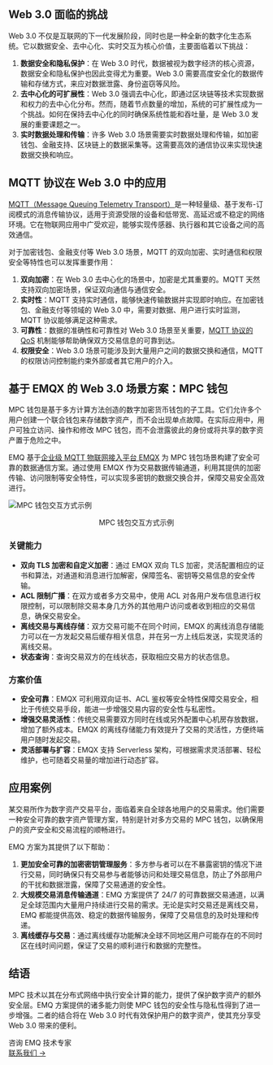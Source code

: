 ## Web 3.0 面临的挑战

Web 3.0 不仅是互联网的下一代发展阶段，同时也是一种全新的数字化生态系统。它以数据安全、去中心化、实时交互为核心价值，主要面临着以下挑战：

1. **数据安全和隐私保护**：在 Web 3.0 时代，数据被视为数字经济的核心资源，数据安全和隐私保护也因此变得尤为重要。Web 3.0 需要高度安全化的数据传输和存储方式，来应对数据泄露、身份盗窃等风险。
2. **去中心化的可扩展性**：Web 3.0 强调去中心化，即通过区块链等技术实现数据和权力的去中心化分布。然而，随着节点数量的增加，系统的可扩展性成为一个挑战。如何在保持去中心化的同时确保系统性能和吞吐量，是 Web 3.0 发展的重要课题之一。
3. **实时数据处理和传输**：许多 Web 3.0 场景需要实时数据处理和传输，如加密钱包、金融支持、区块链上的数据采集等。这需要高效的通信协议来实现快速数据交换和响应。

## MQTT 协议在 Web 3.0 中的应用

[MQTT（Message Queuing Telemetry Transport）](https://www.emqx.com/zh/blog/the-easiest-guide-to-getting-started-with-mqtt)是一种轻量级、基于发布-订阅模式的消息传输协议，适用于资源受限的设备和低带宽、高延迟或不稳定的网络环境。它在物联网应用中广受欢迎，能够实现传感器、执行器和其它设备之间的高效通信。

对于加密钱包、金融支付等 Web 3.0 场景，MQTT 的双向加密、实时通信和权限安全等特性也可以发挥重要作用：

1. **双向加密**：在 Web 3.0 去中心化的场景中，加密是尤其重要的。MQTT 天然支持双向加密场景，保证双向通信与通信安全。
2. **实时性**：MQTT 支持实时通信，能够快速传输数据并实现即时响应。在加密钱包、金融支付等领域的 Web 3.0 中，需要对数据、用户进行实时监测，MQTT 协议能够满足这种需求。
3. **可靠性**：数据的准确性和可靠性对 Web 3.0 场景至关重要，[MQTT 协议的 QoS](https://www.emqx.com/zh/blog/introduction-to-mqtt-qos) 机制能够帮助确保双方交易信息的可靠到达。
4. **权限安全**：Web 3.0 场景可能涉及到大量用户之间的数据交换和通信，MQTT 的权限访问控制能约束外部或者其它用户的介入。

## 基于 EMQX 的 Web 3.0 场景方案：MPC 钱包

MPC 钱包是基于多方计算方法创造的数字加密货币钱包的子工具。它们允许多个用户创建一个联合钱包来存储数字资产，而不会出现单点故障。在实际应用中，用户可独立访问、操作和修改 MPC 钱包，而不会泄露彼此的身份或将共享的数字资产置于危险之中。

EMQ 基于[企业级 MQTT 物联网接入平台 EMQX](https://www.emqx.com/zh/products/emqx) 为 MPC 钱包场景构建了安全可靠的数据通信方案。通过使用 EMQX 作为交易数据传输通道，利用其提供的加密传输、访问限制等安全特性，可以实现多密钥的数据交换合并，保障交易安全高效进行。

![MPC 钱包交互方式示例](https://assets.emqx.com/images/cc36ac832f91d766bbda940df019a372.png)

<center>MPC 钱包交互方式示例</center>

### 关键能力

- **双向 TLS 加密和自定义加密**：通过 EMQX 双向 TLS 加密，灵活配置相应的证书和算法，对通道和消息进行加解密，保障签名、密钥等交易信息的安全传输。
- **ACL 限制广播**：在双方或者多方交易中，使用 ACL 对各用户发布信息进行权限控制，可以限制除交易本身几方外的其他用户访问或者收到相应的交易信息，确保交易安全。
- **离线交易与离线存储**：双方交易可能不在同个时间，EMQX 的离线消息存储能力可以在一方发起交易后缓存相关信息，并在另一方上线后发送，实现灵活的离线交易。
- **状态查询**：查询交易双方的在线状态，获取相应交易方的状态信息。

### 方案价值

- **安全可靠**：EMQX 可利用双向证书、ACL 鉴权等安全特性保障交易安全，相比于传统交易手段，能进一步增强交易内容的安全性与私密性。
- **增强交易灵活性**：传统交易需要双方同时在线或另外配置中心机房存放数据，增加了额外成本。EMQX 的离线存储能力有效提升了交易的灵活性，方便终端用户随时发起交易。
- **灵活部署与扩容**：EMQX 支持 Serverless 架构，可根据需求灵活部署、轻松维护，也可随着交易量的增加进行动态扩容。

## 应用案例

某交易所作为数字资产交易平台，面临着来自全球各地用户的交易需求。他们需要一种安全可靠的数字资产管理方案，特别是针对多方交易的 MPC 钱包，以确保用户的资产安全和交易流程的顺畅进行。

EMQ 方案为其提供了以下帮助：

1. **更加安全可靠的加密密钥管理服务**：多方参与者可以在不暴露密钥的情况下进行交易，同时确保只有交易参与者能够访问和处理交易信息，防止了外部用户的干扰和数据泄露，保障了交易通道的安全性。
2. **大规模交易消息传输通道**：EMQ 方案提供了 24/7 的可靠数据交易通道，以满足全球范围内大量用户持续进行交易的需求。无论是实时交易还是离线交易，EMQ 都能提供高效、稳定的数据传输服务，保障了交易信息的及时处理和传递。
3. **离线缓存与交易**：通过离线缓存功能解决全球不同地区用户可能存在的不同时区在线时间问题，保证了交易的顺利进行和数据的完整性。

## 结语

MPC 技术以其在分布式网络中执行安全计算的能力，提供了保护数字资产的额外安全层。EMQ 方案提供的诸多能力则使 MPC 钱包的安全性与隐私性得到了进一步增强。二者的结合将在 Web 3.0 时代有效保护用户的数字资产，使其充分享受 Web 3.0 带来的便利。

 

<section class="promotion">
    <div>
        咨询 EMQ 技术专家
    </div>
    <a href="https://www.emqx.com/zh/contact?product=solutions" class="button is-gradient">联系我们 →</a>
</section>
